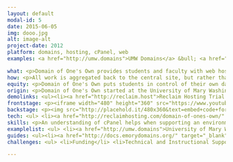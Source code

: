 ```yaml
---
layout: default
modal-id: 5
date: 2015-06-05
img: dooo.jpg
alt: image-alt
project-date: 2012
platform: domains, hosting, cPanel, web
examples: <a href="http://umw.domains">UMW Domains</a> &bull; <a href="http://create.ou.edu">Create @ OU</a> &bull; <a href="http://emorydomains.org">Emory University</a>

what: <p>Domain of One's Own provides students and faculty with web hosting and domains to build a portfolio of their work on the web.</p> 
how: <p>All work is aggregated back to the central site, but rather than having authorship happen in a silo, students are given their own distinct domains and spaces to narrate their work and explore the possibities.</p>
equity: <p>Domain of One's Own puts students in control of their own data. The space is theirs and they are not restricted to a limited toolset to express themselves. By giving students and faculty spaces to promote the work they're doing, we are giving them the power to control who accesses their data and how it's presented on the web.</p>
origin: <p>Domain of One's Own started at the University of Mary Washington in 2012 as a pilot launched after years of experimentation within the Division of Teaching and Learning Technologies with Bluehost as a toolkit for innovation. UMW has a <a href="http://umwblogs.org">rich history of working with WordPress</a> and wanted to push the boundaries of this by offering a LAMP hosting environment that allowed students to get their own spaces and connect to a domain they owned and controlled. After a successful pilot in 2012 the project was funded ongoing and currently boasts over 1,400 users and almost 2,000 sites.</p><p>In 2013 Tim Owens and Jim Groom launched <a href="https://reclaimhosting.com">Reclaim Hosting</a> as an effort to provide hosted infrastructure for other schools who didn't have the resources to run similar projects. Schools like <a href="http://emorydomains.org">Emory University</a> were already experimenting with these spaces and now there are 11 institutions doing Domain of One's Own on their campus ranging from small pilots to larger programs with more schedule for the Fall.</p> 
demolinks: <ul><li><a href="http://reclaim.host">Reclaim Hosting Trial Account</a></li></ul>
frontstage: <p><iframe width="480" height="360" src="https://www.youtube.com/embed/AC4zwGpjsmE" frameborder="0" allowfullscreen></iframe></p>
backstage: <p><img src="http://placehold.it/480x360&text=embed+code+for+your+video"></p>
tech: <ul> <li><a href="http://reclaimhosting.com/domain-of-ones-own/" target="_blank">LAMP Server Environment</a> $199/month through <a href="https://reclaimhosting.com">Reclaim Hosting</a></li> <li>Domain Registrations</a> $12/year typically</li> </ul>
skills: <p>An understanding of cPanel helps when supporting an environment like this. In many ways because this is the ultimate sandbox you have to have an expectation that things will go wrong on occasion and be prepared to work through those trials. Support from your IT department is crucial if you don't have technical expertise in running a server environment and you're not working with an external company like Reclaim Hosting.</p>
examplelist: <ul> <li><a href="http://umw.domains">University of Mary Washington</a> (2012-present)</li> <li><a href="http://create.ou.edu">University of Oklahoma</a> (2014-present)</li> <li><a href="http://emorydomains.org">Emory University</a> (2013-present)</li> <li><a href="http://cikeys.com">CSU Channel Islands</a> (2014-present)</li> <li><a href="http://domains.davidson.edu">Davidson College</a> (2014-present)</li> <li><a href="http://minerva.community">Minerva Schools at KGI</a> (2015)</li></ul> 
guides: <ul><li><a href="http://docs.emorydomains.org/" target="_blank">Emory Domains Documentation</a></li> <li><a href="http://docs.umwdomains.com/" target="_blank">UMW Domains Documentation</a></li> </ul>
challenges: <ul> <li>Funding</li> <li>Technical and Instructional Support</li></ul>

---
```

